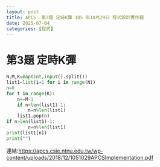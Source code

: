 ```yaml
---
layout: post
title: APCS  第3題 定時K彈 105 年10月29日 程式設計實作題 
date: 2025-07-04
categories: [程式]
---
```


#  第3題 定時K彈
```python
N,M,K=map(int,input().split())
list1=list(i+1 for i in range(N))
n=0
for t in range(K):
    n+=M-1
    if n>len(list1)-1:
        n=n%len(list1)
    list1.pop(n)
if n>len(list1)-1:
        n=n%len(list1)
print(list1[n])
print("")

```
連結:https://apcs.csie.ntnu.edu.tw/wp-content/uploads/2018/12/1051029APCSImplementation.pdf
